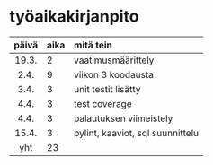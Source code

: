 # työaikakirjanpito

| päivä | aika | mitä tein  |
| :----:|:-----| :-----|
| 19.3. | 2    | vaatimusmäärittely |
|  2.4. | 9    | viikon 3 koodausta |
|  3.4. | 3    | unit testit lisätty |
|  4.4. | 3    | test coverage |
|  4.4. | 3    | palautuksen viimeistely |
| 15.4. | 3    | pylint, kaaviot, sql suunnittelu |
|  yht  | 23    |  |
